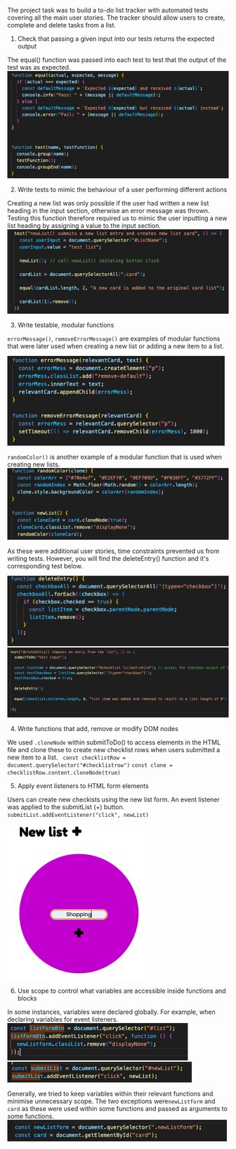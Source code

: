 The project task was to build a to-do list tracker with automated tests covering all the main user stories. The tracker should allow users to create, complete and delete tasks from a list.


1. Check that passing a given input into our tests returns the expected output

The equal() function was passed into each test to test that the output of the test was as expected.
![equal() and test() functions](/Images/TESTING/equal()%2Btest().png)


2. Write tests to mimic the behaviour of a user performing different actions

Creating a new list was only possible if the user had written a new list heading in the input section, otherwise an error message was thrown. Testing this function therefore required us to mimic the user inputting  a new list heading by assigning a value to the input section.
![newList() test](/Images/TESTING/newList()test.png)  

3. Write testable, modular functions

``errorMessage()``, ``removeErrorMessage()`` are examples of modular functions that were later used when creating a new list or adding a new item to a list.

![error functions](/Images/TESTING/error().png)

``randomColor()`` is another example of a modular function that is used when creating new lists.
![randomColor()](/Images/TESTING/randomColor().png)

As these were additional user stories, time constraints prevented us from writing tests. However, you will find the deleteEntry() function and it's corresponding test below.

![deleteEntry()](/Images/TESTING/deleteEntry().png)
![deleteEntry() test](/Images/TESTING/deleteEntry()test.png)

4. Write functions that add, remove or modify DOM nodes

We used ``.cloneNode`` within submitToDo() to access elements in the HTML file and clone these to create new checklist rows when users submitted a new item to a list.
`` const checklistRow = document.querySelector("#checklistrow")``
`` const clone = checklistRow.content.cloneNode(true) `` 

5. Apply event listeners to HTML form elements

Users can create new checkists using the new list form. An event listener was applied to the submitList (+) button.
`` submitList.addEventListener("click", newList) ``

![form UI](/Images/TESTING/FormUI.png)

6. Use scope to control what variables are accessible inside functions and blocks

In some instances, variables were declared globally. For example, when declaring variables for event listeners.
![listFormBtn event listener](/Images/TESTING/listFormBtn.png)
![submit list event listener](/Images/TESTING/SubmitList%20.png)

Generally, we tried to keep variables within their relevant functions and minimise unnecessary scope. The two exceptions were``newListform`` and ``card`` as these were used within some functions and passed as arguments to some functions.
![global variables](/Images/TESTING/Global.png)

<!-- 7. Use CSS grid to create complex layouts

8. Use CSS grid to make layouts that adapt to the viewport size -->